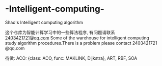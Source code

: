 # -Intelligent-computing-
Shao's Intelligent computing algorithm


这个仓库为智能计算学习中的一些算法程序, 有问题请联系 2403421721@qq.com
Some of the warehouse for intelligent computing study algorithm procedures.There is a problem please contact 2403421721 @qq.com


待做: ACO: {class: ACO, func: MAKLINK, Dijkstra}, ART, RBF, SOA
